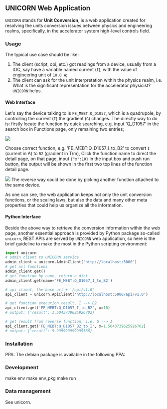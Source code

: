 ## UNICORN Web Application

`UNICORN` stands for **Unit Conversion**, is a web application created for
resolving the units conversion issues between physics
and engineering realms, specifically, in the accelerator system high-level
controls field.

### Usage
The typical use case should be like:
1. The client (script, opi, etc.) got readings from a device, usually from a IOC,
   say have a variable named current (`I`), with the value of engineering unit of
   `10.0 A`;
2. The client can ask for the unit interpretation within the physics realm, i.e.
   What is the significant representation for the accelerator physicist?
   `UNICORN` helps.

#### Web Interface
Let's say the device talking to is `FE_MEBT:Q_D1057`, which is a quadrupole,
by controlling the current (`I`) the gradient (`G`) changes. The directly way
to do is: firstly locate the function by quick searching, e.g. input 'Q_D1057'
in the search box in Functions page, only remaining two entries;

![](/screenshots/readme-01.png)

Choose correct function, e.g. 'FE_MEBT:Q_D1057_I_to_B2' to convert `I` (current in A) to
`B2` (gradient in T/m),
Click the function name to direct the detail page, on that page, input
`{"x":10}` in the input box and push run button, the output will be shown in
the first two top lines of the function detail page.

![](/screenshots/readme-02.png)
The reverse way could be done by picking another function attached to the same
device.

As one can see, the web application keeps not only the unit conversion functions,
or the scaling laws, but also the data and many other meta properties that
could help us organize all the information.

#### Python Interface
Beside the above way to retrieve the conversion information within the web page,
another essential approach is provided by Python package so-called `unicorn`,
REST APIs are served by `UNICORN` web application, so here is the brief guideline
to make the most in the Python scripting environment:

```python
import unicorn
# admin client to UNICORN service
admin_client = unicorn.AdminClient('http://localhost:5000')
# get all functions
admin_client.get()
# get function by name, return a dict
admin_client.get(name='FE_MEBT:Q_D1057_I_to_B2')

# api client, the base url + '/api/v1.0'
api_client = unicorn.ApiClient('http://localhost:5000/api/v1.0')

# get function execution result, I --> B2
api_client.get('FE_MEBT:Q_D1057_I_to_B2', x=10)
# output: {'result': 1.5043739625926702}

# get result from reverse function, i.e. G --> I
api_client.get('FE_MEBT:Q_D1057_B2_to_I', x=1.5043739625926702)
# output: {'result': 9.999999999999586}
```

### Installation
PPA:
The debian package is available in the following PPA:


### Development
make env
make env_pkg
make run

### Data management
See unicorn.
